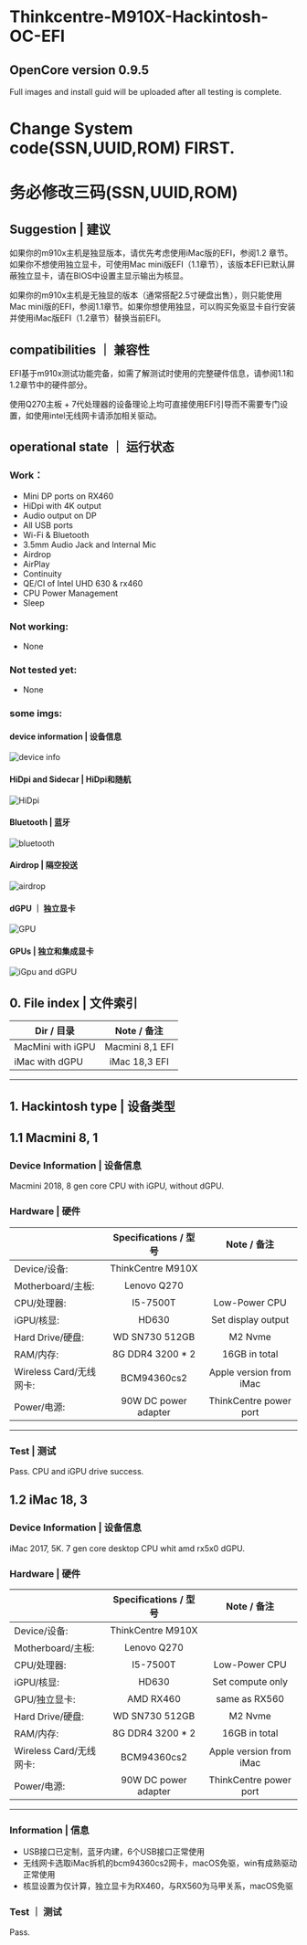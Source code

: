 # Thinkcentre-M910X-Hackintosh-OC-EFI
## OpenCore version 0.9.5

Full images and install guid will be uploaded after all testing is complete.

# Change System code(SSN,UUID,ROM) FIRST.
# 务必修改三码(SSN,UUID,ROM)

## Suggestion | 建议
如果你的m910x主机是独显版本，请优先考虑使用iMac版的EFI，参阅1.2 章节。如果你不想使用独立显卡，可使用Mac mini版EFI（1.1章节），该版本EFI已默认屏蔽独立显卡，请在BIOS中设置主显示输出为核显。

如果你的m910x主机是无独显的版本（通常搭配2.5寸硬盘出售），则只能使用Mac mini版的EFI，参阅1.1章节。如果你想使用独显，可以购买免驱显卡自行安装并使用iMac版EFI（1.2章节）替换当前EFI。

## compatibilities ｜ 兼容性
EFI基于m910x测试功能完备，如需了解测试时使用的完整硬件信息，请参阅1.1和1.2章节中的硬件部分。

使用Q270主板 + 7代处理器的设备理论上均可直接使用EFI引导而不需要专门设置，如使用intel无线网卡请添加相关驱动。

## operational state ｜ 运行状态
### Work：

- Mini DP ports on RX460  
- HiDpi with 4K output
- Audio output on DP  
- All USB ports  
- Wi-Fi & Bluetooth  
- 3.5mm Audio Jack and Internal Mic
- Airdrop  
- AirPlay  
- Continuity  
- QE/CI of Intel UHD 630 & rx460
- CPU Power Management
- Sleep 

### Not working:

- None

### Not tested yet:

- None 

### some imgs:

#### device information | 设备信息
![device info](./imgs/iMac/device%20info.png)

#### HiDpi and Sidecar | HiDpi和随航
![HiDpi](./imgs/iMac/HiDPI.png)

#### Bluetooth | 蓝牙
![bluetooth](./imgs/iMac/bluetooth.png)

#### Airdrop | 隔空投送
![airdrop](./imgs/iMac/airdrop.png)

#### dGPU ｜ 独立显卡
![GPU](./imgs/iMac/gpu.png)

#### GPUs | 独立和集成显卡
![iGpu and dGPU](./imgs/iMac/igpu.png)

## 0. File index | 文件索引

|    Dir / 目录                 | Note / 备注               | 
| ------------------- |:---------------------------------:|
| MacMini with iGPU     |    Macmini 8,1 EFI   |    
| iMac with dGPU     | iMac 18,3 EFI                 |    



---

## 1. Hackintosh type | 设备类型

## 1.1 Macmini 8, 1

### Device Information | 设备信息
Macmini 2018, 8 gen core CPU with iGPU, without dGPU.
### Hardware | 硬件

|                     | Specifications / 型号               | Note / 备注 |
| ------------------- |:---------------------------------:|:---------:|
| Device/设备:     | ThinkCentre M910X                 |    |
| Motherboard/主板:     | Lenovo Q270                 |    |
| CPU/处理器:            | I5-7500T                          | Low-Power CPU   |
| iGPU/核显:            | HD630                          | Set display output   |
| Hard Drive/硬盘:      | WD SN730 512GB          |  M2 Nvme         | 
| RAM/内存:             | 8G DDR4 3200 * 2        |  16GB in total         |
| Wireless Card/无线网卡: | BCM94360cs2                   | Apple version from iMac     |
| Power/电源:           | 90W DC power adapter |  ThinkCentre power port         |

---

### Test | 测试
Pass. CPU and iGPU drive success.


## 1.2 iMac 18, 3
### Device Information | 设备信息
iMac 2017, 5K. 7 gen core desktop  CPU whit amd rx5x0 dGPU.
### Hardware | 硬件

|                     | Specifications / 型号               | Note / 备注 |
| ------------------- |:---------------------------------:|:---------:|
| Device/设备:     | ThinkCentre M910X                 |    |
| Motherboard/主板:     | Lenovo Q270                 |    |
| CPU/处理器:            | I5-7500T                          | Low-Power CPU   |
| iGPU/核显:            | HD630                          | Set compute only   |
| GPU/独立显卡:            | AMD RX460                          | same as RX560   |
| Hard Drive/硬盘:      | WD SN730 512GB          |  M2 Nvme         | 
| RAM/内存:             | 8G DDR4 3200 * 2        |  16GB in total         |
| Wireless Card/无线网卡: | BCM94360cs2                   | Apple version from iMac     |
| Power/电源:           | 90W DC power adapter |  ThinkCentre power port         |

---

### Information | 信息
* USB接口已定制，蓝牙内建，6个USB接口正常使用
* 无线网卡选取iMac拆机的bcm94360cs2网卡，macOS免驱，win有成熟驱动正常使用
* 核显设置为仅计算，独立显卡为RX460，与RX560为马甲关系，macOS免驱

### Test ｜ 测试
Pass.
